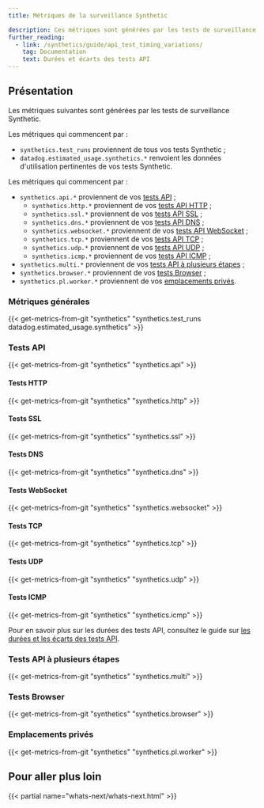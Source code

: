 ```yaml
---
title: Métriques de la surveillance Synthetic

description: Ces métriques sont générées par les tests de surveillance Synthetic.
further_reading:
  - link: /synthetics/guide/api_test_timing_variations/
    tag: Documentation
    text: Durées et écarts des tests API
---
```

## Présentation

Les métriques suivantes sont générées par les tests de surveillance Synthetic.

Les métriques qui commencent par :

* `synthetics.test_runs` proviennent de tous vos tests Synthetic ;
* `datadog.estimated_usage.synthetics.*` renvoient les données d'utilisation pertinentes de vos tests Synthetic.

Les métriques qui commencent par :

* `synthetics.api.*` proviennent de vos [tests API][1] ;
    * `synthetics.http.*` proviennent de vos [tests API HTTP][2] ;
    * `synthetics.ssl.*` proviennent de vos [tests API SSL][3] ;
    * `synthetics.dns.*` proviennent de vos [tests API DNS][4] ;
    * `synthetics.websocket.*` proviennent de vos [tests API WebSocket][5] ;
    * `synthetics.tcp.*` proviennent de vos [tests API TCP][6] ;
    * `synthetics.udp.*` proviennent de vos [tests API UDP][7] ;
    * `synthetics.icmp.*` proviennent de vos [tests API ICMP][8] ;
* `synthetics.multi.*` proviennent de vos [tests API à plusieurs étapes][9] ;
* `synthetics.browser.*` proviennent de vos [tests Browser][10] ;
* `synthetics.pl.worker.*` proviennent de vos [emplacements privés][11].

### Métriques générales

{{< get-metrics-from-git "synthetics" "synthetics.test_runs datadog.estimated_usage.synthetics" >}}

### Tests API

{{< get-metrics-from-git "synthetics" "synthetics.api" >}}

#### Tests HTTP

{{< get-metrics-from-git "synthetics" "synthetics.http" >}}

#### Tests SSL

{{< get-metrics-from-git "synthetics" "synthetics.ssl" >}}

#### Tests DNS

{{< get-metrics-from-git "synthetics" "synthetics.dns" >}}

#### Tests WebSocket

{{< get-metrics-from-git "synthetics" "synthetics.websocket" >}}

#### Tests TCP

{{< get-metrics-from-git "synthetics" "synthetics.tcp" >}}

#### Tests UDP

{{< get-metrics-from-git "synthetics" "synthetics.udp" >}}

#### Tests ICMP

{{< get-metrics-from-git "synthetics" "synthetics.icmp" >}}

Pour en savoir plus sur les durées des tests API, consultez le guide sur [les durées et les écarts des tests API][12].

### Tests API à plusieurs étapes

{{< get-metrics-from-git "synthetics" "synthetics.multi" >}}

### Tests Browser

{{< get-metrics-from-git "synthetics" "synthetics.browser" >}}

### Emplacements privés

{{< get-metrics-from-git "synthetics" "synthetics.pl.worker" >}}

## Pour aller plus loin

{{< partial name="whats-next/whats-next.html" >}}

[1]: /fr/synthetics/api_tests/
[2]: /fr/synthetics/api_tests/http_tests
[3]: /fr/synthetics/api_tests/ssl_tests
[4]: /fr/synthetics/api_tests/dns_tests
[5]: /fr/synthetics/api_tests/websocket_tests
[6]: /fr/synthetics/api_tests/tcp_tests
[7]: /fr/synthetics/api_tests/udp_tests
[8]: /fr/synthetics/api_tests/icmp_tests
[9]: /fr/synthetics/multistep/
[10]: /fr/synthetics/browser_tests/
[11]: /fr/synthetics/private_locations/
[12]: /fr/synthetics/guide/api_test_timing_variations/
